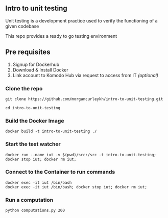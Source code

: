 ## Intro to unit testing

Unit testing is a development practice used to verify the functioning of a given codebase

This repo provides a ready to go testing environment

## Pre requisites

1. Signup for Dockerhub
2. Download & Install Docker
3. Link account to Komodo Hub via request to access from IT *(optional)*

### Clone the repo

```
git clone https://github.com/morgancurleykh/intro-to-unit-testing.git

cd intro-to-unit-testing
```

### Build the Docker Image

```
docker build -t intro-to-unit-testing ./
```

### Start the test watcher

```
docker run --name iut -v $(pwd)/src:/src -t intro-to-unit-testing; docker stop iut; docker rm iut;
```

### Connect to the Container to run commands

```
docker exec -it iut /bin/bash
docker exec -it iut /bin/bash; docker stop iut; docker rm iut;
```

### Run a computation

```
python computations.py 200
```
